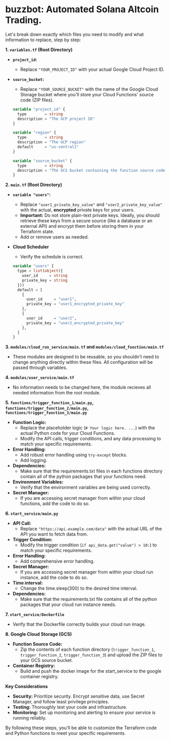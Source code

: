 # buzzbot: Automated Solana Altcoin Trading.

Let's break down exactly which files you need to modify and what information to replace, step by step:

**1. `variables.tf` (Root Directory)**

* **`project_id`:**
    * Replace `"YOUR_PROJECT_ID"` with your actual Google Cloud Project ID.
* **`source_bucket`:**
    * Replace `"YOUR_SOURCE_BUCKET"` with the name of the Google Cloud Storage bucket where you'll store your Cloud Functions' source code (ZIP files).

    ```terraform
    variable "project_id" {
      type        = string
      description = "The GCP project ID"
    }

    variable "region" {
      type        = string
      description = "The GCP region"
      default     = "us-central1"
    }

    variable "source_bucket" {
      type        = string
      description = "The GCS bucket containing the function source code"
    }
    ```

**2. `main.tf` (Root Directory)**

* **`variable "users"`:**
    * Replace `"user1_private_key_value"` and `"user2_private_key_value"` with the actual, **encrypted** private keys for your users.
    * **Important:** Do not store plain-text private keys. Ideally, you should retrieve these keys from a secure source (like a database or an external API) and encrypt them before storing them in your Terraform state.
    * Add or remove users as needed.
* **Cloud Scheduler**
    * Verify the schedule is correct.

    ```terraform
    variable "users" {
      type = list(object({
        user_id     = string
        private_key = string
      }))
      default = [
        {
          user_id     = "user1",
          private_key = "user1_encrypted_private_key"
        },
        {
          user_id     = "user2",
          private_key = "user2_encrypted_private_key"
        },
      ]
    }
    ```

**3. `modules/cloud_run_service/main.tf` and `modules/cloud_function/main.tf`**

* These modules are designed to be reusable, so you shouldn't need to change anything directly within these files. All configuration will be passed through variables.

**4. `modules/user_service/main.tf`**

* No information needs to be changed here, the module recieves all needed information from the root module.

**5. `functions/trigger_function_1/main.py`, `functions/trigger_function_2/main.py`, `functions/trigger_function_3/main.py`**

* **Function Logic:**
    * Replace the placeholder logic (`# Your logic here. ...`) with the actual Python code for your Cloud Functions.
    * Modify the API calls, trigger conditions, and any data processing to match your specific requirements.
* **Error Handling:**
    * Add robust error handling using `try-except` blocks.
    * Add logging.
* **Dependencies:**
    * Make sure that the requirements.txt files in each functions directory contain all of the python packages that your functions need.
* **Environment Variables:**
    * Verify that the environment variables are being used correctly.
* **Secret Manager:**
    * If you are accessing secret manager from within your cloud functions, add the code to do so.

**6. `start_service/main.py`**

* **API Call:**
    * Replace `"https://api.example.com/data"` with the actual URL of the API you want to fetch data from.
* **Trigger Condition:**
    * Modify the trigger condition (`if api_data.get("value") > 10:`) to match your specific requirements.
* **Error Handling:**
    * Add comprehensive error handling.
* **Secret Manager:**
    * If you are accessing secret manager from within your cloud run instance, add the code to do so.
* **Time interval:**
    * Change the time.sleep(300) to the desired time interval.
* **Dependencies:**
    * Make sure that the requirements.txt file contains all of the python packages that your cloud run instance needs.

**7. `start_service/Dockerfile`**

* Verify that the Dockerfile correctly builds your cloud run image.

**8. Google Cloud Storage (GCS)**

* **Function Source Code:**
    * Zip the contents of each function directory (`trigger_function_1`, `trigger_function_2`, `trigger_function_3`) and upload the ZIP files to your GCS source bucket.
* **Container Registry:**
    * Build and push the docker image for the start\_service to the google container registry.

**Key Considerations**

* **Security:** Prioritize security. Encrypt sensitive data, use Secret Manager, and follow least privilege principles.
* **Testing:** Thoroughly test your code and infrastructure.
* **Monitoring:** Set up monitoring and alerting to ensure your service is running reliably.

By following these steps, you'll be able to customize the Terraform code and Python functions to meet your specific requirements.
